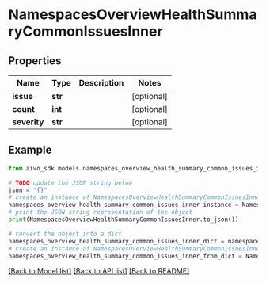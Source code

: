 # NamespacesOverviewHealthSummaryCommonIssuesInner


## Properties

Name | Type | Description | Notes
------------ | ------------- | ------------- | -------------
**issue** | **str** |  | [optional] 
**count** | **int** |  | [optional] 
**severity** | **str** |  | [optional] 

## Example

```python
from aivo_sdk.models.namespaces_overview_health_summary_common_issues_inner import NamespacesOverviewHealthSummaryCommonIssuesInner

# TODO update the JSON string below
json = "{}"
# create an instance of NamespacesOverviewHealthSummaryCommonIssuesInner from a JSON string
namespaces_overview_health_summary_common_issues_inner_instance = NamespacesOverviewHealthSummaryCommonIssuesInner.from_json(json)
# print the JSON string representation of the object
print(NamespacesOverviewHealthSummaryCommonIssuesInner.to_json())

# convert the object into a dict
namespaces_overview_health_summary_common_issues_inner_dict = namespaces_overview_health_summary_common_issues_inner_instance.to_dict()
# create an instance of NamespacesOverviewHealthSummaryCommonIssuesInner from a dict
namespaces_overview_health_summary_common_issues_inner_from_dict = NamespacesOverviewHealthSummaryCommonIssuesInner.from_dict(namespaces_overview_health_summary_common_issues_inner_dict)
```
[[Back to Model list]](../README.md#documentation-for-models) [[Back to API list]](../README.md#documentation-for-api-endpoints) [[Back to README]](../README.md)


